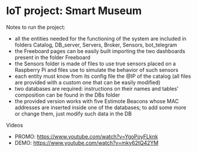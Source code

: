 # IoT project: Smart Museum


Notes to run the project:
- all the entities needed for the functioning of the system are included in folders Catalog, DB_server, Servers, Broker, Sensors, bot_telegram
- the Freeboard pages can be easily built importing the two dashboards present in the folder Freeboard
- the Sensors folder is made of files to use true sensors placed on a Raspberry Pi and files use to simulate the behavior of such sensors
- each entity must know from its config file the @IP of the catalog (all files are provided with a custom one that can be easily modified)
- two databases are required: instructions on their names and tables' composition can be found in the DBs folder
- the provided version works with five Estimote Beacons whose MAC addresses are inserted inside one of the databases; to add some more or change them, just modify such data in the DB

Videos
- PROMO: https://www.youtube.com/watch?v=YgoPoyFLknk
- DEMO: https://www.youtube.com/watch?v=mky62tQ42YM 
